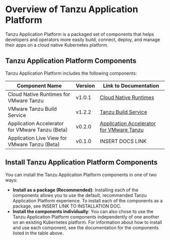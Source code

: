 # <a id='overview'></a> Overview of Tanzu Application Platform

Tanzu Application Platform is a packaged set of components that helps developers and operators more easily build, connect, deploy, and manage their apps on a cloud native Kubernetes platform.

## <a id='components'></a> Tanzu Application Platform Components

Tanzu Application Platform includes the following components: 

| Component Name | Version | Link to Documentation |
|--------------------------------|-------------------------------|------|
| Cloud Native Runtimes for VMware Tanzu | v1.0.1 | [Cloud Native Runtimes](https://docs.vmware.com/en/Cloud-Native-Runtimes-for-VMware-Tanzu/1.0/tanzu-cloud-native-runtimes-1-0/GUID-cnr-overview.html) |
| VMware Tanzu Build Service | v1.2.2 | [Tanzu Build Service](https://docs.pivotal.io/build-service/1-2/) |
| Application Accelerator for VMware Tanzu (Beta) | v0.2.0 | [Application Accelerator for VMware Tanzu](https://docs.vmware.com/en/Application-Accelerator-for-VMware-Tanzu/index.html) |
| Application Live View for VMware Tanzu (Beta) | v0.1.0 | INSERT DOCS LINK|

## <a id='install'></a> Install Tanzu Application Platform Components

You can install the Tanzu Application Platform components in one of two ways:

* **Install as a package (Recommended)**: Installing each of the components allows you to use the default, recommended Tanzu Application Platform experience. To install each of the components as a package, see INSERT LINK TO INSTALLATION DOC.
* **Install the components individually**: You can also chose to use the Tanzu Application Platform components independently of one another on an existing Kubernetes platform. For information about how to install and use each component, see the documentation for the components listed in the table above.